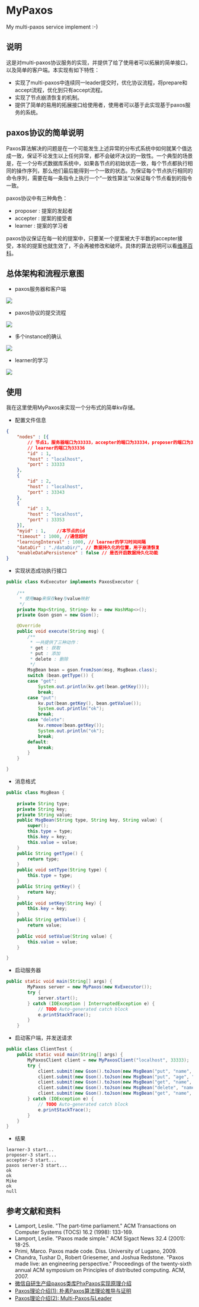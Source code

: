 # MyPaxos

My multi-paxos service implement :-)  

## 说明

这是对multi-paxos协议服务的实现，并提供了给了使用者可以拓展的简单接口，以及简单的客户端。本实现有如下特性：

* 实现了multi-paxos中连续同一leader提交时，优化协议流程，将prepare和accept流程，优化到只有accept流程。
* 实现了节点崩溃恢复的机制。
* 提供了简单的易用的拓展接口给使用者，使用者可以基于此实现基于paxos服务的系统。

## paxos协议的简单说明

Paxos算法解决的问题是在一个可能发生上述异常的分布式系统中如何就某个值达成一致，保证不论发生以上任何异常，都不会破坏决议的一致性。一个典型的场景是，在一个分布式数据库系统中，如果各节点的初始状态一致，每个节点都执行相同的操作序列，那么他们最后能得到一个一致的状态。为保证每个节点执行相同的命令序列，需要在每一条指令上执行一个“一致性算法”以保证每个节点看到的指令一致。  

paxos协议中有三种角色：
* proposer : 提案的发起者
* accepter : 提案的接受者
* learner : 提案的学习者

paxos协议保证在每一轮的提案中，只要某一个提案被大于半数的accepter接受，本轮的提案也就生效了，不会再被修改和破坏。具体的算法说明可以看[维基百科](https://zh.wikipedia.org/wiki/Paxos%E7%AE%97%E6%B3%95)。

## 总体架构和流程示意图

* paxos服务器和客户端

![](http://7xrlnt.com1.z0.glb.clouddn.com/mypaxos.png)

* paxos协议的提交流程

![](http://7xrlnt.com1.z0.glb.clouddn.com/mypaxos-2.png)

* 多个instance的确认

![](http://7xrlnt.com1.z0.glb.clouddn.com/mypaxos-3.png)

* learner的学习

![](http://7xrlnt.com1.z0.glb.clouddn.com/mypaxos-4.png)

## 使用

我在这里使用MyPaxos来实现一个分布式的简单kv存储。

* 配置文件信息

```json
{
    "nodes" : [{
        // 节点1，服务器端口为33333，accepter的端口为33334，proposer的端口为33335
        // learner的端口为33336
        "id" : 1,
        "host" : "localhost",
        "port" : 33333
    },
    {
        "id" : 2,
        "host" : "localhost",
        "port" : 33343
    },
    {
        "id" : 3,
        "host" : "localhost",
        "port" : 33353
    }],
    "myid" : 1,    //本节点的id
    "timeout" : 1000, //通信超时
    "learningInterval" : 1000, // learner的学习时间间隔
    "dataDir" : "./dataDir/", // 数据持久化的位置，用于崩溃恢复
    "enableDataPersistence" : false // 是否开启数据持久化功能
}
```

* 实现状态成功执行接口

```java
public class KvExecutor implements PaxosExecutor {
	
	/**
	 * 使用map来保存key与value映射
	 */
	private Map<String, String> kv = new HashMap<>();
	private Gson gson = new Gson();

	@Override
	public void execute(String msg) {
		/**
		 * 一共提供了三种动作：
		 * get : 获取
		 * put : 添加
		 * delete : 删除
		 */
		MsgBean bean = gson.fromJson(msg, MsgBean.class);
		switch (bean.getType()) {
		case "get":
			System.out.println(kv.get(bean.getKey()));
			break;
		case "put":
			kv.put(bean.getKey(), bean.getValue());
			System.out.println("ok");
			break;
		case "delete":
			kv.remove(bean.getKey());
			System.out.println("ok");
			break;
		default:
			break;
		}
	}

}
```

* 消息格式

```java
public class MsgBean {
	
	private String type;
	private String key;
	private String value;
	public MsgBean(String type, String key, String value) {
		super();
		this.type = type;
		this.key = key;
		this.value = value;
	}
	public String getType() {
		return type;
	}
	public void setType(String type) {
		this.type = type;
	}
	public String getKey() {
		return key;
	}
	public void setKey(String key) {
		this.key = key;
	}
	public String getValue() {
		return value;
	}
	public void setValue(String value) {
		this.value = value;
	}

}
```

* 启动服务器

```java
public static void main(String[] args) {
		MyPaxos server = new MyPaxos(new KvExecutor());
		try {
			server.start();
		} catch (IOException | InterruptedException e) {
			// TODO Auto-generated catch block
			e.printStackTrace();
		}
	}
```

* 启动客户端，并发送请求

```java
public class ClientTest {
	public static void main(String[] args) {
		MyPaxosClient client = new MyPaxosClient("localhost", 33333);
		try {
			client.submit(new Gson().toJson(new MsgBean("put", "name", "Mike")));
			client.submit(new Gson().toJson(new MsgBean("put", "age", "22")));
			client.submit(new Gson().toJson(new MsgBean("get", "name", "")));
			client.submit(new Gson().toJson(new MsgBean("delete", "name", "")));
			client.submit(new Gson().toJson(new MsgBean("get", "name", "")));
		} catch (IOException e) {
			// TODO Auto-generated catch block
			e.printStackTrace();
		}
	}
}
```

* 结果

```
learner-3 start...
proposer-3 start...
accepter-3 start...
paxos server-3 start...
ok
ok
Mike
ok
null
```

## 参考文献和资料

* Lamport, Leslie. "The part-time parliament." ACM Transactions on Computer Systems (TOCS) 16.2 (1998): 133-169.
* Lamport, Leslie. "Paxos made simple." ACM Sigact News 32.4 (2001): 18-25.
* Primi, Marco. Paxos made code. Diss. University of Lugano, 2009.
* Chandra, Tushar D., Robert Griesemer, and Joshua Redstone. "Paxos made live: an engineering perspective." Proceedings of the twenty-sixth annual ACM symposium on Principles of distributed computing. ACM, 2007.
* [微信自研生产级paxos类库PhxPaxos实现原理介绍](http://mp.weixin.qq.com/s?__biz=MzI4NDMyNTU2Mw==&mid=2247483695&idx=1&sn=91ea422913fc62579e020e941d1d059e#rd)
* [Paxos理论介绍(1): 朴素Paxos算法理论推导与证明](https://zhuanlan.zhihu.com/p/21438357?refer=lynncui)
* [Paxos理论介绍(2): Multi-Paxos与Leader](https://zhuanlan.zhihu.com/p/21466932?refer=lynncui)